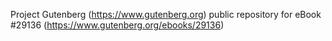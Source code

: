 Project Gutenberg (https://www.gutenberg.org) public repository for eBook #29136 (https://www.gutenberg.org/ebooks/29136)
